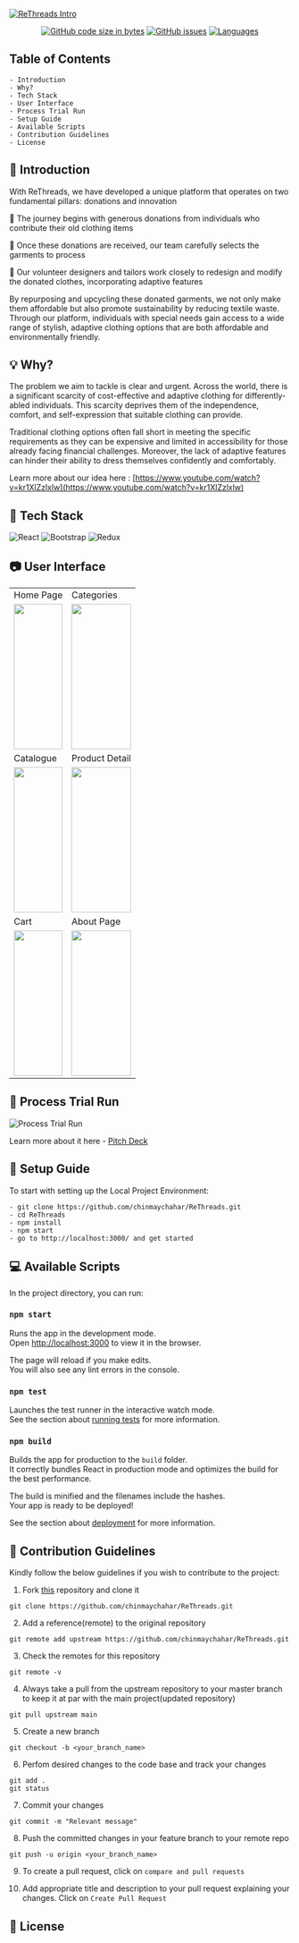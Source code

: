 [![ReThreads Intro](https://github.com/chinmaychahar/ReThreads/assets/56752925/45c66214-4004-484c-8feb-6342e1df5b70)](https://www.youtube.com/watch?v=kr1XlZzlxlw)

<div align="center">

[![GitHub code size in bytes](https://img.shields.io/github/languages/code-size/chinmaychahar/ReThreads?logo=github&style=for-the-badge)](https://github.com/chinmaychahar/) 
[![GitHub issues](https://img.shields.io/github/issues/chinmaychahar/ReThreads?style=for-the-badge)](https://GitHub.com/chiinmaychahar/ReThreads/issues/)
[![Languages](https://img.shields.io/github/languages/count/chinmaychahar/ReThreads?style=for-the-badge)](https://github.com/chinmaychahar/ReThreads)

</div>

## Table of Contents
    - Introduction 
    - Why?
    - Tech Stack
    - User Interface
    - Process Trial Run
    - Setup Guide
    - Available Scripts
    - Contribution Guidelines
    - License
    
      
## 💛 Introduction 
With ReThreads, we have developed a unique platform that operates on two fundamental pillars: donations and innovation

📌 The journey begins with generous donations from individuals who contribute their old clothing items

📌 Once these donations are received, our team carefully selects the garments to process

📌 Our volunteer designers and tailors work closely to redesign and modify the donated clothes, incorporating adaptive features

By repurposing and upcycling these donated garments, we not only make them affordable but also promote sustainability by reducing textile waste. Through our platform, individuals with special needs gain access to a wide range of stylish, adaptive clothing options that are both affordable and environmentally friendly. 

## 💡 Why?
The problem we aim to tackle is clear and urgent. Across the world, there is a significant scarcity of cost-effective and adaptive clothing for differently-abled individuals. This scarcity deprives them of the independence, comfort, and self-expression that suitable clothing can provide. 

Traditional clothing options often fall short in meeting the specific requirements as they can be expensive and limited in accessibility for those already facing financial challenges. Moreover, the lack of adaptive features can hinder their ability to dress themselves confidently and comfortably. 

Learn more about our idea here : [https://www.youtube.com/watch?v=kr1XlZzlxlw](https://www.youtube.com/watch?v=kr1XlZzlxlw)

## 📍 Tech Stack

![React](https://img.shields.io/badge/react-%2320232a.svg?style=for-the-badge&logo=react&logoColor=%2361DAFB) ![Bootstrap](https://img.shields.io/badge/bootstrap-%238511FA.svg?style=for-the-badge&logo=bootstrap&logoColor=white) ![Redux](https://img.shields.io/badge/redux-%23593d88.svg?style=for-the-badge&logo=redux&logoColor=white)

## 📷 User Interface

<table>
  <tr>
   <td>Home Page</td>
   <td>Categories</td>
   </tr>
  <tr>
    <td><img src="https://github.com/chinmaychahar/ReThreads/assets/56752925/5ccf32af-7d6c-4aa3-be60-3e7d41114919" width=100% height=260></td>
    <td><img src="https://github.com/chinmaychahar/ReThreads/assets/56752925/daf0ab4f-3f50-41d6-a322-7ffd0704e953" width=100% height=260></td>
  </tr>
  <tr>
   <td>Catalogue</td>
   <td>Product Detail</td>
   </tr>
  <tr>
    <td><img src="https://github.com/chinmaychahar/ReThreads/assets/56752925/23522d57-70ac-4724-ab34-00f39eafc2e1" width=100% height=260></td>
    <td><img src="https://github.com/chinmaychahar/ReThreads/assets/56752925/daf0ab4f-3f50-41d6-a322-7ffd0704e953" width=100% height=260></td>
  </tr>
  <tr>
   <td>Cart</td>
   <td>About Page</td>
   </tr>
  <tr>
    <td><img src="https://github.com/chinmaychahar/ReThreads/assets/56752925/730d8403-04d2-47aa-8774-629180c54793" width=100% height=260></td>
    <td><img src="https://github.com/chinmaychahar/ReThreads/assets/56752925/e36ff1f7-a4ae-4d61-b98b-032120ba7e45" width=100% height=260></td>
  </tr>
</table>

## 🌺 Process Trial Run

![ Process Trial Run](https://github.com/chinmaychahar/ReThreads/assets/56752925/035a2ab0-a6d2-462e-9a93-7eda99ea2d94)

Learn more about it here - [Pitch Deck](https://www.canva.com/design/DAFlVy3cfXw/PteEnuu3_Ajn3YBjpK6UcA/view?utm_content=DAFlVy3cfXw&utm_campaign=designshare&utm_medium=link&utm_source=publishsharelink)


## 🔨 Setup Guide

To start with setting up the Local Project Environment:

```shell
- git clone https://github.com/chinmaychahar/ReThreads.git
- cd ReThreads
- npm install
- npm start
- go to http://localhost:3000/ and get started
```

## 💻 Available Scripts

In the project directory, you can run:

### `npm start`

Runs the app in the development mode.\
Open [http://localhost:3000](http://localhost:3000) to view it in the browser.

The page will reload if you make edits.\
You will also see any lint errors in the console.

### `npm test`

Launches the test runner in the interactive watch mode.\
See the section about [running tests](https://facebook.github.io/create-react-app/docs/running-tests) for more information.

### `npm build`

Builds the app for production to the `build` folder.\
It correctly bundles React in production mode and optimizes the build for the best performance.

The build is minified and the filenames include the hashes.\
Your app is ready to be deployed!

See the section about [deployment](https://facebook.github.io/create-react-app/docs/deployment) for more information.

## 🤝 Contribution Guidelines 

Kindly follow the below guidelines if you wish to contribute to the project:

1. Fork [this](https://github.com/chinmaychahar/ReThreads) repository and clone it

```
git clone https://github.com/chinmaychahar/ReThreads.git
```

2. Add a reference(remote) to the original repository

```
git remote add upstream https://github.com/chinmaychahar/ReThreads.git
```

3. Check the remotes for this repository

```
git remote -v
```

4. Always take a pull from the upstream repository to your master branch to keep it at par with the main project(updated repository)

```
git pull upstream main
```

5. Create a new branch

```
git checkout -b <your_branch_name>
```

6. Perfom desired changes to the code base and track your changes 

```
git add .
git status
```

7. Commit your changes

```
git commit -m "Relevant message"
```

8. Push the committed changes in your feature branch to your remote repo

```
git push -u origin <your_branch_name>
```

9. To create a pull request, click on `compare and pull requests`

10. Add appropriate title and description to your pull request explaining your changes. Click on `Create Pull Request`

## 📜 License

<!-- END doctoc generated TOC please keep comment here to allow auto update -->
   
   

